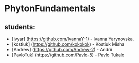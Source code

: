 # PhytonFundamentals

## students:
- [ivyar] (https://github.com/IvannaY-1) - Ivanna Yarynovska.
- [kostiuk] (https://github.com/kokokok) - Kostiuk Misha
- [Andrew] (https://github.com/Andrew-2) - Andrii
- [PavloTuk] (https://github.com/Pavlo-5) - Pavlo Tukalo